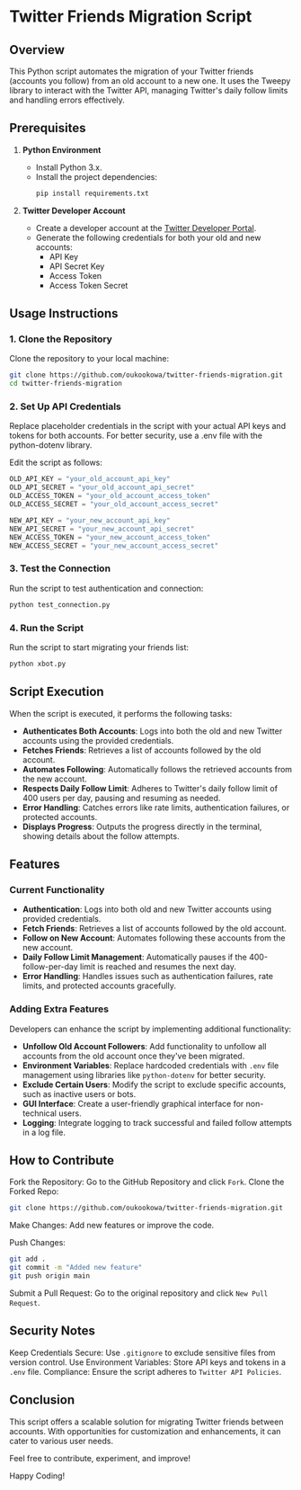 # Twitter Friends Migration Script

## Overview
This Python script automates the migration of your Twitter friends (accounts you follow) from an old account to a new one. It uses the Tweepy library to interact with the Twitter API, managing Twitter's daily follow limits and handling errors effectively.

## Prerequisites
1. **Python Environment**
   - Install Python 3.x.
   - Install the project dependencies:
     ```bash
     pip install requirements.txt
     ```

2. **Twitter Developer Account**
   - Create a developer account at the [Twitter Developer Portal](https://developer.twitter.com).
   - Generate the following credentials for both your old and new accounts:
     - API Key
     - API Secret Key
     - Access Token
     - Access Token Secret

## Usage Instructions

### 1. Clone the Repository
Clone the repository to your local machine:
```bash
git clone https://github.com/oukookowa/twitter-friends-migration.git
cd twitter-friends-migration
```

### 2. Set Up API Credentials
Replace placeholder credentials in the script with your actual API keys and tokens for both accounts. For better security, use a .env file with the python-dotenv library.

Edit the script as follows:

```python
OLD_API_KEY = "your_old_account_api_key"
OLD_API_SECRET = "your_old_account_api_secret"
OLD_ACCESS_TOKEN = "your_old_account_access_token"
OLD_ACCESS_SECRET = "your_old_account_access_secret"

NEW_API_KEY = "your_new_account_api_key"
NEW_API_SECRET = "your_new_account_api_secret"
NEW_ACCESS_TOKEN = "your_new_account_access_token"
NEW_ACCESS_SECRET = "your_new_account_access_secret"
```

### 3. Test the Connection
Run the script to test authentication and connection:
```bash
python test_connection.py
```

### 4. Run the Script
Run the script to start migrating your friends list:

```bash
python xbot.py
```

## Script Execution

When the script is executed, it performs the following tasks:

- **Authenticates Both Accounts**: Logs into both the old and new Twitter accounts using the provided credentials.
- **Fetches Friends**: Retrieves a list of accounts followed by the old account.
- **Automates Following**: Automatically follows the retrieved accounts from the new account.
- **Respects Daily Follow Limit**: Adheres to Twitter's daily follow limit of 400 users per day, pausing and resuming as needed.
- **Error Handling**: Catches errors like rate limits, authentication failures, or protected accounts.
- **Displays Progress**: Outputs the progress directly in the terminal, showing details about the follow attempts.

## Features

### Current Functionality
- **Authentication**: Logs into both old and new Twitter accounts using provided credentials.
- **Fetch Friends**: Retrieves a list of accounts followed by the old account.
- **Follow on New Account**: Automates following these accounts from the new account.
- **Daily Follow Limit Management**: Automatically pauses if the 400-follow-per-day limit is reached and resumes the next day.
- **Error Handling**: Handles issues such as authentication failures, rate limits, and protected accounts gracefully.

### Adding Extra Features
Developers can enhance the script by implementing additional functionality:
- **Unfollow Old Account Followers**: Add functionality to unfollow all accounts from the old account once they've been migrated.
- **Environment Variables**: Replace hardcoded credentials with `.env` file management using libraries like `python-dotenv` for better security.
- **Exclude Certain Users**: Modify the script to exclude specific accounts, such as inactive users or bots.
- **GUI Interface**: Create a user-friendly graphical interface for non-technical users.
- **Logging**: Integrate logging to track successful and failed follow attempts in a log file.

## How to Contribute
Fork the Repository: Go to the GitHub Repository and click `Fork`.
Clone the Forked Repo:
```bash
git clone https://github.com/oukookowa/twitter-friends-migration.git
```
Make Changes: Add new features or improve the code.

Push Changes:
```bash
git add .
git commit -m "Added new feature"
git push origin main
```
Submit a Pull Request: Go to the original repository and click `New Pull Request`.

## Security Notes
Keep Credentials Secure: Use `.gitignore` to exclude sensitive files from version control.
Use Environment Variables: Store API keys and tokens in a `.env` file.
Compliance: Ensure the script adheres to `Twitter API Policies`.

## Conclusion
This script offers a scalable solution for migrating Twitter friends between accounts. With opportunities for customization and enhancements, it can cater to various user needs.

Feel free to contribute, experiment, and improve!

Happy Coding!
